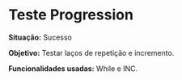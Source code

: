 # Teste Progression
<b>Situação:</b> Sucesso

<b>Objetivo:</b> Testar laços de repetição e incremento.

<b>Funcionalidades usadas:</b> While e INC.
